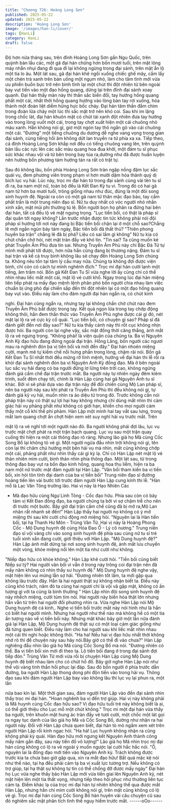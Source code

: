 ```yaml
---
title: "Chương 726: Hoàng Long Sơn"
published: 2025-05-22
updated: 2025-05-22
description: 'Hoàng Long Sơn'
image: '/images/han-li/cover/'
tags: [HanLi]
category: HanLi
draft: false
---
```


Độ hơn nửa tháng sau, trên đỉnh Hoàng Long Sơn gần Ngu
Quốc, trên quỳnh bàn lầu các, một gã đại hán chừng hơn bốn
mươi tuổi, trên mặt lông mày nhẵn nhụi đang đi qua đi lại không
ngừng trong đại sảnh, trên mặt ẩn lộ một tia lo âu.
Một lát sau, gã đại hán khẽ ngồi xuống chiếc ghế mây, cầm lấy
một chén trà xanh trên bàn uống một ngụm nhỏ, làm cho tâm tình
mới vừa ưu phiền buồn bực trở nên bình tĩnh lại một chút thì đột
nhiên từ bên ngoài bay vụt tiến vào một đạo hồng quang, dừng lại
trên đỉnh đại sảnh xoay quanh.
Đại hán thấy màn này thì thần sắc biến đổi, tay hướng hồng
quang phất một cái, nhất thời hồng quang hướng vào lòng bàn
tay rơi xuống, hóa thành một đoàn liệt diễm hừng hực bốc cháy.
Đại hán tâm thần đắm chìm trong đoàn lửa cháy một lúc thì sắc
mặt trở nên khó coi.
Sau khi im lặng trong chốc lát, đại hán khuôn mặt có chút tái xanh
đột nhiên đưa tay hướng vào trong lòng vuốt một cái, trong tay
chợt xuất hiện một cái chuông nhỏ màu xanh.
Hắn không nói gì, giơ một ngón tay thô ngắn gõ vào cái chuông
một cái.
"Đương" một tiếng chuông du dương dễ nghe vang vọng trong
gian đại sảnh, cùng tiếng hồi âm không dứt lan truyền ra tứ phía
xa xa. Tiếp theo, cả đỉnh Hoàng Long Sơn khắp nơi đều có tiếng
chuông vang lên, trên quỳnh bàn lầu các rực lên các sắc màu
quang hoa đua khởi, một đám tu sĩ phục sức khác nhau vội vã từ
bên trong bay túa ra,dường như đã được huấn luyện nên hướng
bốn phương tám hướng tản ra rất có trật tự.

Sau đó không lâu, bốn phía Hoàng Long Sơn tràn ngập nồng đậm
lục sắc quái vụ, đem phương viên trong phạm vi hơn mười dặm
hóa thành quỷ dị bích lục vụ hải.
Lúc này, trọc mi đại hán từ trong đại sảnh cùng vài tên tu sĩ đi ra,
ba nam một nữ, toàn bộ đều là Kết Đan Kỳ tu vi.
Trong đó có hai gã nam tử hơn ba mươi tuổi, trông giống nhau
như đúc, đúng là một đôi song sinh huynh đệ. Ngoài ra còn có
một gã nam tử thân mặc đạo bào, tay cầm phất trần là một trung
niên đạo sĩ.
Nữ tu duy nhất có vóc người nhỏ nhắn xinh xắn, mặt mũi phi
thường tú lệ.
Bốn người bọn họ phân ra đứng hai bên đại hán, tất cả đều lộ vẻ
mặt ngưng trọng.
"Lục tiền bối, có thật là pháp sĩ đại quân tới ngay không? Lần
trước nhận được tin tức không phải nói đội pháp sĩ hướng tới nơi
này đang bị Bặc tiền bối chặn lại ở một chỗ sao?Chẳng lẽ mới
ngắn ngủn bảy tám ngày, Bặc tiền bối đã thất thủ? "Thiên phong
huyền ba trận" chẳng lẽ đã bị phá? Liệu có sai lầm gì không" Nữ
tu kia có chút chần chờ hỏi, nét mặt tràn đầy vẻ khó tin.
"Tin sai? Ta cũng muốn kẻ phát Truyền Âm Phù đưa tin sai.
Nhưng Truyền Âm Phù này chỉ Bặc Đà Tử tự mình mới phát tới
được, hơn nữa hắn cũng đang bị thương nặng. Đám tu sĩ bại trận
và kể cả truy binh không lâu sẽ chạy đến Hoàng Long Sơn chúng
ta. Không nêu tồn tại tâm lý cầu may nữa. Chúng ta không đợi
được viện binh, chỉ còn có cách tự mình nghênh địch." Trọc mi đại
hán cười lạnh một tiếng, âm trầm nói.
Bốn gã Kết Đan Tu Sĩ vừa nghe lời ấy cũng chỉ có thể nhìn nhau
liếc mắt một cái, mặt lộ vẻ cười khổ.
Ngay trong lúc đại hán miệng liên tiếp phát ra mấy đạo mệnh lệnh
phân phó bốn người chia nhau làm việc chuẩn bị ứng phó đại
chiến sắp đến thì đột nhiên lại có một đạo hồng quang bay vụt
vào. Điều này làm cho đám người đại hán ngẩn ra, có chút kinh

nghi.
Đại hán cũng ngẩn ra, nhưng tay lại không chần chờ chút nào
đem Truyền Âm Phù bắt được trong tay.
Kết quả ngọn lửa trong tay chớp động không thôi, hắn đem thần
thức vào Truyền Âm Phù nghe được cái gì đó, nét mặt lại lộ ra vẻ
cực kỳ cổ quái.
"Lục tiền bối, có chuyện gì sao? Pháp sĩ đã đánh giết đến nơi đây
sao?" Nữ tu kia thấy cảnh này thì rốt cục không nhịn được hỏi. Ba
người còn lại nghe vậy, sắc mặt đồng thời căng thẳng, ánh mắt lộ
ra vẻ ngưng trọng.
"Không phải! là viện quân của chúng ta. Ba vị Nguyên Anh Kỳ đạo
hữu đang đứng ngoài đại trận. Hồng Lăng, bốn người các ngươi
mau ra nghênh đón ba vị tiền bối và mời đến đây." Đại hán nhoẻn
miệng cười, mạnh mẽ tự kiềm chế nỗi hưng phấn trong lòng,
chậm rãi nói.
Bốn gã Kết Đan Tu Sĩ nhất thời đều mừng rỡ lĩnh mệnh, hướng
về đại hán thi lễ rồi ra khỏi đại sảnh nghênh đón ba vị Nguyên
Anh Kỳ đồng đạo.
Mà ở bên ngoài lục sắc vụ hải đang có ba người đứng lơ lửng
trên trời cao, không ngừng đánh giá cấm chế đại trận trước mắt.
Ba người này tự nhiên ngày đêm kiêm trình, suốt đêm chạy tới,
chính là Hàn Lập cùng hai gã Nguyên Anh tu sĩ khác.
Bởi vì sẽ phải dựa vào đại trận này để đối chiến cùng Mộ Lan
pháp sĩ, nên ba người này sau khi phát ra Truyền Âm Phù thì đều
không nói gì, tự đánh giá kỹ vụ hải, muốn nhìn ra ảo diệu từ trong
đó.
Trước không cần nói pháp trận này có thật sự lợi hại hay không
nhưng chỉ dùng mắt nhìn thì cảm giác hải vụ phảng phất như
không có giới hạn, khiến cho mọi người cảm thấy một cỗ khí thế
phi phàm. Hàn Lập một mình hai tay vắt sau lưng, trong mắt lam
quang chợt ẩn chợt hiện xem xét suy nghĩ hải vụ trước mắt. Trên

mặt lộ ra vẻ nghĩ tới một người nào đó.
Ba người không phải đợi lâu, lục vụ trước mặt chợt phát ra một
trận bạch quang. Lục vụ sau một trận quay cuồng thì hiện ra một
cái thông đạo rõ ràng.
Nhưng lão giả họ Mã cùng Cốc Song Bồ lại không tỏ vẻ gì. Một
người ngửa đầu nhìn trời không nói gì, tên còn lại thì chăm chú
hướng một bên hải vụ mà nhìn, mắt cũng không chớp một cái,
phảng phất như nhìn thấy cái gì kỳ lạ.
Chỉ có Hàn Lập nét mặt lộ vẻ thản nhiên mỉm cười, bình thản nhìn
phía thông đạo.
Một lát sau, từ trong thông đạo bay vụt ra bốn đạo kinh hồng,
quang hoa thu liễm, hiện ra ba nam một nữ trước mặt đám người
tại Hàn Lập.
"Vãn bối tham kiến ba vị tiền bối, xin hỏi tôn tính đại danh của ba
vị tiền bối" Trung niên đạo sĩ đường hoàng tiến lên vài bước tới
trước đám người Hàn Lập cung kính thi lễ.
"Hàn mỗ là Lạc Vân Tông trưởng lão. Hai vị này là Hạo Nhiên Các
- Mã đạo hữu cùng Ngự Linh Tông - Cốc đạo hữu. Phía sau còn
có bảy tám vị Kết Đan đồng đạo, ba người chúng ta bởi vì sợ
chậm trễ cho nên đi trước một bước. Bây giờ đại trận cấm chế
cũng đã bị mở ra,Mộ Lan nhân rất nhanh sẽ đến!" Hàn Lập thấy
hai người nọ không có ý mở miệng thì sau khi cười chủ động mở
miệng hỏi.
"Nguyên lai là Hàn tiền bối, tại hạ Thanh Hư Môn - Trùng Vân Tử.
Hai vị này là Hoàng Phong Cốc - Mộ Dung huynh đệ cùng Hóa
Đao Ổ - Lý cô nương." Trung niên đạo sĩ vội vàng chỉ vào song
sinh huynh đệ phía sau cùng nữ tu sĩ trẻ tuổi xinh xắn đang cười,
giới thiệu với Hàn Lập.
"Mộ Dung huynh đệ?" Hàn Lập ánh mắt dừng tại nơi song sinh
huynh đệ, ánh mắt lưu chuyển một vòng, khóe miệng nổi lên một
tia như cười như không.

"Niếp đạo hữu có khỏe không." Hàn Lập khẽ cười hỏi.
"Tiền bối cũng biết Niếp sư tỷ? Hai người vãn bối vì vẫn ở trong
này trông coi đại trận nên đã mấy năm không có nhìn thấy sư
huynh đệ." Mộ Dung huynh đệ nghe vậy, mặt hiện lên vui mừng
lẫn sợ hãi.
"Đương nhiên tốt lắm, ta mới gặp qua không lâu trước đây. Hẳn là
hai ngươi thật sự không nhận biết ta. Điều này cũng khó trách,
năm đó ta cùng hai ngươi chỉ là vội vã gặp mặt, không có ấn
tượng gì với ta cũng là bình thường " Hàn Lập nhìn đôi song sinh
huynh đệ này nhếch miệng, cười tủm tỉm nói.
Hai người này biến hóa thật lớn nhưng hắn vẫn từ trên hai người
đối phương nhìn ra.
Vừa nghe Hàn Lập nói Mộ Dung huynh đệ cả kinh,.
Nghe vị tiền bối trước mắt này nói hình như là hắn có biết hai
người mình. Nhưng hai người như thế nào mà không hề có một
tia ấn tượng nào về vị tiền bối này.
Nhưng mặt khác bây giờ một lần nữa đánh giá lại Hàn Lập, Mộ
Dung huynh đệ thật sự có một loại cảm giác giống như đã từng
quen biết. Điều này làm cho hai người sau khi liếc mắt nhìn nhau
một cái thì nghi hoặc không thôi.
"Ha ha! Nếu hai vị đạo hữu nhất thời không nhớ rõ thì để chuyện
này sau hãy nói.Bây giờ có thể đi vào chưa?" Hàn Lập nghiêng
đầu nhìn lão giả họ Mã cùng Cốc Song Bồ mà nói.
"Đương nhiên có thể. Ba vị tiền bối xin mời đi theo ta. Lộ tiền bối
đang ở trong đại sảnh đợi tiếp đón." Trùng Vân Tử mới vừa rồi bị
chuyện Hàn Lập cùng Mộ Dung huynh đệ biết nhau làm cho có
chút hồ đồ. Bây giờ nghe Hàn Lập nói như thế vội vàng tinh thần
hồi phục lại đáp.
Sau đó bốn người ở phía trước dẫn đường, ba người Hàn Lập
thong dong phi độn tiến vào trong hải vụ. Thông đạo sau khi đám
người Hàn Lập bay vào không lâu thì lục vụ lại phun ra, một lần

nữa bao kín lại.
Một thời gian sau, đám người Hàn Lập vào đến đại sảnh nhìn
thấy trọc mi đại hán.
"Hoan nghênh ba vị đến trợ giúp. Hai vị này không phải là Mã
huynh cùng Cốc đạo hữu sao? Vị đạo hữu tuổi trẻ này không biết
là ai, có thể giới thiệu cho Lục mỗ một chút không." Trọc mi một
đại hán vừa thấy ba người, trên khuôn mặt hung ác tràn đầy vẻ
tươi cười, một chốc một lát gọi ra ngay tục danh của lão giả họ
Mã và Cốc Song Bồ, dường như nhận ra hai người này. Đối với
Hàn Lập chưa quen biết, đại hán tò mò ngầm xem xét trên người
Hàn Lập rồi kinh ngạc hỏi.
"Ha hả! Lục huynh không nhận ra cũng không phải kỳ quái. Hàn
đạo hữu mới ngưng kết Nguyên Anh thành công mấy năm gần
đây, sau này tiền đồ vô lượng!" Lão giả họ Mã nhìn trọc mi đại hán
cũng không có lộ ra vẻ ngoài ý muốn ngược lại cười hắc hắc nói.
"Ồ, nguyên lai là đồng đạo mới tiến vào Nguyên Anh kỳ. Trách
không được trước kia ta chưa bao giờ gặp qua, xin ra mắt đạo
hữu! Bất quá mặc kệ nói như thế nào, tại hạ đều phải cảm tạ ba vị
xuất lực tương trợ. Nếu không có trợ giúp, tại hạ thật sự không tự
tin có thể chống đỡ được mấy ngày" Đại hán họ Lục vừa nghe
thấy bảo Hàn Lập mới vừa tiến giai lên Nguyên Anh kỳ, nét mặt
hiện lên một tia thất vọng, nhưng tiếp theo hồi phục như thường
liên tục cảm tạ.
Điểm khác lạ của trọc mi đại hán tự nhiên không thể qua được
mắt Hàn Lập, nhưng hắn chỉ mỉm cười không nói gì, trên mặt
cũng không có lộ vẻ gì.
Trọc mi đại hán cùng Cốc Song Bồ hàn huyên vài câu chuyện cũ
sau đó nghiêm sắc mặt phân tích tình thế nguy hiểm trước mắt.
------oOo------
